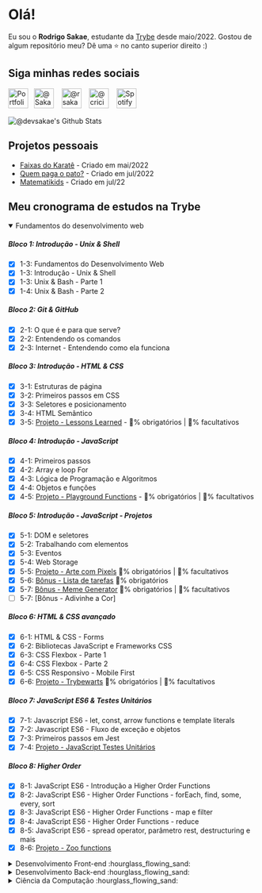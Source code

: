 # Olá!

  Eu sou o <strong>Rodrigo Sakae</strong>, estudante da <a href="http://www.betrybe.com" target=_blank>Trybe</a> desde maio/2022. Gostou de algum repositório meu? Dê uma ⭐ no canto superior direito :)

## Siga minhas redes sociais
  <a href="http://devsakae.github.io" target="blank"><img src="https://cdn.jsdelivr.net/npm/simple-icons@3.0.1/icons/github.svg" alt="Portfolio Github @devsakae" height="40" width="40" /></a>&nbsp;&nbsp;
  <a href="https://twitter.com/Sakae" target="blank"><img src="https://cdn.jsdelivr.net/npm/simple-icons@3.0.1/icons/twitter.svg" alt="@Sakae" height="40" width="40" /></a> &nbsp;&nbsp;
  <a href="https://www.instagram.com/rsakae/" target="blank"><img src="https://cdn.jsdelivr.net/npm/simple-icons@3.0.1/icons/instagram.svg" alt="@rsakae" height="40" width="40" /></a> &nbsp;&nbsp;
  <a href="https://www.facebook.com/criciuma" target="blank"><img src="https://cdn.jsdelivr.net/npm/simple-icons@3.0.1/icons/facebook.svg" alt="@criciuma" height="40" width="40" /></a> &nbsp;&nbsp;
  <a href="https://open.spotify.com/user/wyn6byedeugtqylxju8pz5es0" target="blank"><img src="https://cdn.jsdelivr.net/npm/simple-icons@3.0.1/icons/spotify.svg" alt="Spotify" height="40" width="40" /></a>

<img align="center" alt="@devsakae's Github Stats" src="https://github-readme-stats.vercel.app/api?username=devsakae&show_icons=true&theme=dracula">

## Projetos pessoais
- [Faixas do Karatê](http://devsakae.me/trybe/extras/martialarts/index.html) - Criado em mai/2022 
- [Quem paga o pato?](http://devsakae.me/pagando-o-pato) - Criado em jul/2022
- [Matematikids](http://devsakae.me/matematikids) - Criado em jul/22

## Meu cronograma de estudos na Trybe

<details open>
  <summary open>Fundamentos do desenvolvimento web</summary>

##### Bloco 1: Introdução - Unix & Shell</summary>
- [x] 1-3: Fundamentos do Desenvolvimento Web
- [x] 1-3: Introdução - Unix & Shell
- [x] 1-3: Unix & Bash - Parte 1
- [x] 1-4: Unix & Bash - Parte 2
  
##### Bloco 2: Git & GitHub
- [X] 2-1: O que é e para que serve?
- [X] 2-2: Entendendo os comandos
- [X] 2-3: Internet - Entendendo como ela funciona

##### Bloco 3: Introdução - HTML & CSS
- [X] 3-1: Estruturas de página
- [X] 3-2: Primeiros passos em CSS
- [X] 3-3: Seletores e posicionamento
- [X] 3-4: HTML Semântico
- [X] 3-5: [Projeto - Lessons Learned](https://devsakae.github.io/trybe/extras/martialarts/index.html) - 💯% obrigatórios | 💯% facultativos

##### Bloco 4: Introdução - JavaScript
- [X] 4-1: Primeiros passos
- [X] 4-2: Array e loop For
- [X] 4-3: Lógica de Programação e Algoritmos
- [X] 4-4: Objetos e funções
- [X] 4-5: [Projeto - Playground Functions](https://github.com/tryber/sd-024-a-project-playground-functions/pull/10) - 💯% obrigatórios | 💯% facultativos

##### Bloco 5: Introdução - JavaScript - Projetos
- [X] 5-1: DOM e seletores
- [X] 5-2: Trabalhando com elementos
- [X] 5-3: Eventos
- [X] 5-4: Web Storage
- [X] 5-5: [Projeto - Arte com Pixels](https://github.com/tryber/sd-024-a-project-pixels-art/pull/12) 💯% obrigatórios | 💯% facultativos
- [X] 5-6: [Bônus - Lista de tarefas](https://github.com/tryber/sd-024-a-project-todo-list/pull/6) 💯% obrigatórios
- [X] 5-7: [Bônus - Meme Generator](https://github.com/tryber/sd-024-a-project-meme-generator/pull/17) 💯% obrigatórios | 💯% facultativos
- [ ] 5-7: [Bônus - Adivinhe a Cor]

##### Bloco 6: HTML & CSS avançado
- [X] 6-1: HTML & CSS - Forms
- [X] 6-2: Bibliotecas JavaScript e Frameworks CSS
- [X] 6-3: CSS Flexbox - Parte 1
- [X] 6-4: CSS Flexbox - Parte 2
- [X] 6-5: CSS Responsivo - Mobile First
- [X] 6-6: [Projeto - Trybewarts](https://github.com/tryber/sd-024-a-project-trybewarts/pull/46) 💯% obrigatórios | 💯% facultativos

##### Bloco 7: JavaScript ES6 & Testes Unitários
- [X] 7-1: Javascript ES6 - let, const, arrow functions e template literals
- [X] 7-2: Javascript ES6 - Fluxo de exceção e objetos
- [X] 7-3: Primeiros passos em Jest
- [x] 7-4: [Projeto - JavaScript Testes Unitários](https://github.com/tryber/sd-024-a-project-js-unit-tests/pull/126)

##### Bloco 8: Higher Order
- [x] 8-1: JavaScript ES6 - Introdução a Higher Order Functions
- [x] 8-2: JavaScript ES6 - Higher Order Functions - forEach, find, some, every, sort
- [x] 8-3: JavaScript ES6 - Higher Order Functions - map e filter
- [x] 8-4: JavaScript ES6 - Higher Order Functions - reduce
- [x] 8-5: JavaScript ES6 - spread operator, parâmetro rest, destructuring e mais
- [x] 8-6: [Projeto - Zoo functions](https://github.com/tryber/sd-024-a-project-zoo-functions/pull/132)
  
</details>

<details>
  <summary>Desenvolvimento Front-end :hourglass_flowing_sand: </summary>

##### Bloco 9: JavaScript e testes assíncronos
- [ ] 9-1: Introdução - Front-end
- [ ] 9-1: JavaScript Assíncrono e Callbacks
- [ ] 9-2: JavaScript Assíncrono - Fetch API e async/await
- [ ] 9-3: Jest - Testes Assíncronos
- [ ] 9-4: [Projeto - Carrinho de Compras]

##### Bloco 10: Jest
- [ ] 10-1: Primeiros passos no Jest
- [ ] 10-2: Jest - Testes Assíncronos
- [ ] 10-3: Jest - Simulando comportamentos
- [ ] 10-4: [Projeto - Jest Assíncrono e Mocking]

##### Bloco 11: Introdução - React
- [ ] 11-1: 'Hello, world!' no React!
- [ ] 11-2: Componentes React
- [ ] 11-3: [Projeto - Movie Cards Library]

##### Bloco 12: React
- [ ] 12-1: Components com estado
- [ ] 12-2: Eventos e formulários no React
- [ ] 12-3: [Projeto - Movie Cards Library Stateful]

##### Bloco 13: React
- [ ] 13-1: Melhorando o reuso de componentes: props.children e PropTypes
- [ ] 13-2: Ciclo de vida de componentes em React
- [ ] 13-3: React Router
- [ ] 13-4: [Projeto - Movie Cards Library CRUD]

##### Bloco 14: Metodologias ágeis
- [ ] 14-1: Metodologias Ágeis
- [ ] 14-2: [Projeto - Frontend Online Store]

##### Bloco 15: Testes em React
- [ ] 15-1: Testando React com a React Testing Library - Parte 1
- [ ] 15-2: Testando React com a React Testing Library - Parte 2
- [ ] 15-3: [Projeto - Testes em React]

##### Bloco 16: Introdução ao Redux
- [ ] 16-1: Introdução ao Redux
- [ ] 16-2: React com Redux - Parte 1
- [ ] 16-3: React com Redux - Prática
- [ ] 16-4: React com Redux - Parte 2
- [ ] 16-5: Testes síncronos com React-Redux
- [ ] 16-6: [Projeto - Tabela com filtros de dados]

##### Bloco 17: Projeto React
- [ ] 17-1: [Projeto - Jogo de Trivia]

##### Bloco 18: React & Contex API
- [ ] 18-1: Context API do React
- [ ] 18-2: React Hooks - useState e useContext
- [ ] 18-3: React Hooks - useEffect e Hooks customizados
- [ ] 18-4: [Projeto - StarWars Datatable com Context API e Hooks]

##### Bloco 19: Projeto Final de Front-end
- [ ] 19-1: [Projeto - App de Receitas]
</details>
<details>
  <summary>Desenvolvimento Back-end :hourglass_flowing_sand: </summary>

##### Bloco 20: Introdução - Bancos de dados relacionais
- [ ] 20-1: Banco de dados SQL
- [ ] 20-2: Encontrando dados em um banco de dados
- [ ] 20-3: Filtrando dados de forma específica
- [ ] 20-4: Manipulando tabelas
- [ ] 20-5: [Projeto - All For One]

##### Bloco 21: Bancos de dados relacionais
- [ ] 21-1: Funções mais usadas no SQL
- [ ] 21-2: Descomplicando JOINs e UNIONs
- [ ] 21-3: Stored Routines & Subqueries
- [ ] 21-4: [Projeto - Vocabulary Booster]

##### Bloco 22: Bancos de dados relacionais
- [ ] 22-1: Transformando ideias em um modelo de banco de dados - Parte 1
- [ ] 22-2: Normalização, Formas Normais e Dumps
- [ ] 22-2: Transformando ideias em um modelo de banco de dados - Parte 2
- [ ] 22-3: [Projeto - One For All]

##### Bloco 23: Introdução - NoSQL
- [ ] 23-1: MongoDB - Introdução
- [ ] 23-2: Filter Operators
- [ ] 23-3: [Projeto - Data Flights]

##### Bloco 24: Updates
- [ ] 24-1: Updates Simples
- [ ] 24-2: Updates Complexos - Arrays - Parte 1
- [ ] 24-3: Updates Complexos - Arrays - Parte 2
- [ ] 24-4: [Projeto - Commerce]

##### Bloco 25: Aggregation Framework
- [ ] 25-1: Aggregation Framework - Parte 1
- [ ] 25-2: Aggregation Framework - Parte 2
- [ ] 25-3: [Projeto - Aggregations]

##### Bloco 26: Intro - NodeJS
- [ ] 26-1: Introdução
- [ ] 26-2: Fluxo Assíncrono
- [ ] 26-3: Arquitetura
- [ ] 26-4: [Projeto - A CLI of Ice and Fire]

##### Bloco 27: NodeJS
- [ ] 27-1: Express: HTTP com Node.js
- [ ] 27-2: Arquitetura de Software - Introdução ao MVC
- [ ] 27-3: [Projeto - Cookmaster]

##### Bloco 28: NodeJS
- [ ] 28-1: Arquitetura de Software - Camada de Serviço
- [ ] 28-2: Arquitetura web - Rest e Restful
- [ ] 28-3: [Projeto - Store Manager]

##### Bloco 29: NodeJS
- [ ] 29-1: JWT - (JSON Web Token)
- [ ] 29-2: Upload de arquivos com Multer
- [ ] 29-3: [Projeto - Cookmaster V2]

##### Bloco 30: Introdução - Deploy
- [ ] 30-1: Infraestrutura - Deploy com Heroku
- [ ] 30-2: Deploy - Gerenciadores de processos
- [ ] 30-3: [Projeto - Stranger Things]

##### Bloco 31: Projeto
- [ ] 31-1: [Projeto - Trybeer]

##### Bloco 32: Arquitetura de Software
- [ ] 32-1: Arquitetura - Princípios SOLID
- [ ] 32-2: ORM - Interface da aplicação com o banco de dados
- [ ] 32-3: Arquitetura de Software - DDD
- [ ] 32-4: Boas práticas na escrita de testes
- [ ] 32-3: [Projeto - API de Blogs]

##### Bloco 33: Sockets
- [ ] 30-1: TCP/UDP & NET
- [ ] 30-2: Socket.io
- [ ] 30-3: [Projeto - Webchat]

##### Bloco 34: Projeto
- [ ] 34-1: [Projeto - Trybeer V2]
</details>
<details>
  <summary>Ciência da Computação :hourglass_flowing_sand: </summary>

##### Bloco 35: Introdução - Ciência da Computação
- [ ] 35-1: Arquitetura de Computadores
- [ ] 35-2: Arquitetura de redes
- [ ] 35-3: Redes de computadores, ferramentas e segurança
- [ ] 35-4: [Projeto - Explorando os protocolos]

##### Bloco 36: Python
- [ ] 35-1: Aprendendo Python
- [ ] 35-2: Testes e exceções
- [ ] 35-3: Entrada e saída de dados
- [ ] 36-4: Entrada e saída de dados
- [ ] 35-5: [Projeto - Tech news]

# [...]
  
</details>
